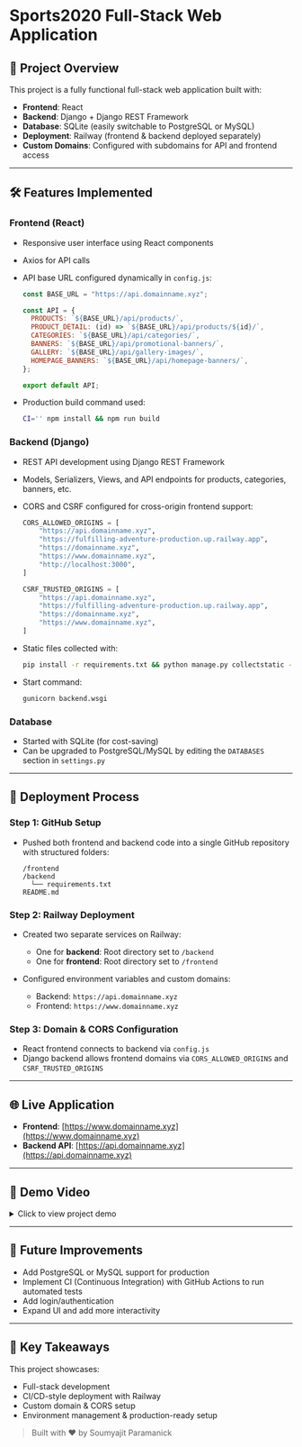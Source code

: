 # Sports2020 Full-Stack Web Application

## 🧾 Project Overview

This project is a fully functional full-stack web application built with:

* **Frontend**: React
* **Backend**: Django + Django REST Framework
* **Database**: SQLite (easily switchable to PostgreSQL or MySQL)
* **Deployment**: Railway (frontend & backend deployed separately)
* **Custom Domains**: Configured with subdomains for API and frontend access

---

## 🛠️ Features Implemented

### Frontend (React)

* Responsive user interface using React components
* Axios for API calls
* API base URL configured dynamically in `config.js`:

  ```js
  const BASE_URL = "https://api.domainname.xyz";

  const API = {
    PRODUCTS: `${BASE_URL}/api/products/`,
    PRODUCT_DETAIL: (id) => `${BASE_URL}/api/products/${id}/`,
    CATEGORIES: `${BASE_URL}/api/categories/`,
    BANNERS: `${BASE_URL}/api/promotional-banners/`,
    GALLERY: `${BASE_URL}/api/gallery-images/`,
    HOMEPAGE_BANNERS: `${BASE_URL}/api/homepage-banners/`,
  };

  export default API;
  ```
* Production build command used:

  ```bash
  CI='' npm install && npm run build
  ```

### Backend (Django)

* REST API development using Django REST Framework
* Models, Serializers, Views, and API endpoints for products, categories, banners, etc.
* CORS and CSRF configured for cross-origin frontend support:

  ```python
  CORS_ALLOWED_ORIGINS = [
      "https://api.domainname.xyz",
      "https://fulfilling-adventure-production.up.railway.app",
      "https://domainname.xyz",
      "https://www.domainname.xyz",
      "http://localhost:3000",
  ]

  CSRF_TRUSTED_ORIGINS = [
      "https://api.domainname.xyz",
      "https://fulfilling-adventure-production.up.railway.app",
      "https://domainname.xyz",
      "https://www.domainname.xyz",
  ]
  ```
* Static files collected with:

  ```bash
  pip install -r requirements.txt && python manage.py collectstatic --noinput
  ```
* Start command:

  ```bash
  gunicorn backend.wsgi
  ```

### Database

* Started with SQLite (for cost-saving)
* Can be upgraded to PostgreSQL/MySQL by editing the `DATABASES` section in `settings.py`

---

## 🚀 Deployment Process

### Step 1: GitHub Setup

* Pushed both frontend and backend code into a single GitHub repository with structured folders:

  ```
  /frontend
  /backend
    └── requirements.txt
  README.md
  ```

### Step 2: Railway Deployment

* Created two separate services on Railway:

  * One for **backend**: Root directory set to `/backend`
  * One for **frontend**: Root directory set to `/frontend`

* Configured environment variables and custom domains:

  * Backend: `https://api.domainname.xyz`
  * Frontend: `https://www.domainname.xyz`

### Step 3: Domain & CORS Configuration

* React frontend connects to backend via `config.js`
* Django backend allows frontend domains via `CORS_ALLOWED_ORIGINS` and `CSRF_TRUSTED_ORIGINS`

---

## 🌐 Live Application

* **Frontend**: [https://www.domainname.xyz](https://www.domainname.xyz)
* **Backend API**: [https://api.domainname.xyz](https://api.domainname.xyz)

---

## 🎥 Demo Video

<details>
<summary>Click to view project demo</summary>

<video width="100%" autoplay muted controls>
  <source src="https://raw.githubusercontent.com/Soumyajit-Paramanick/sports2020/main/demo/demo.mp4" type="video/mp4">
  Your browser does not support the video tag.
</video>

</details>


---

## 🔄 Future Improvements

* Add PostgreSQL or MySQL support for production
* Implement CI (Continuous Integration) with GitHub Actions to run automated tests
* Add login/authentication
* Expand UI and add more interactivity

---

## 📌 Key Takeaways

This project showcases:

* Full-stack development
* CI/CD-style deployment with Railway
* Custom domain & CORS setup
* Environment management & production-ready setup

> Built with ❤️ by Soumyajit Paramanick
